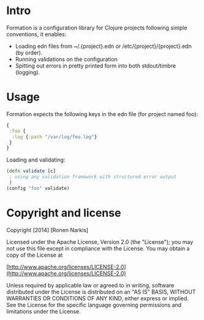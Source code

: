 # Intro
Formation is a configuration library for Clojure projects following simple conventions, it enables:

* Loading edn files from ~/.{project}.edn or /etc/{project}/{project}.edn (by order).
* Running validations on the configuration 
* Spitting out errors in pretty printed form into both stdout/timbre (logging).

# Usage
Formation expects the following keys in the edn file (for project named foo):

```clojure
{
 :foo {
  :log {:path "/var/log/foo.log"}
 }
}
```

Loading and validating:

```clojure
(defn validate [c]
 ; using any validation framework with structured error output
 )
(config "foo" validate)
```

# Copyright and license
Copyright [2014] [Ronen Narkis]

Licensed under the Apache License, Version 2.0 (the "License");
you may not use this file except in compliance with the License.
You may obtain a copy of the License at

  [http://www.apache.org/licenses/LICENSE-2.0](http://www.apache.org/licenses/LICENSE-2.0)

Unless required by applicable law or agreed to in writing, software
distributed under the License is distributed on an "AS IS" BASIS,
WITHOUT WARRANTIES OR CONDITIONS OF ANY KIND, either express or implied.
See the License for the specific language governing permissions and
limitations under the License.
